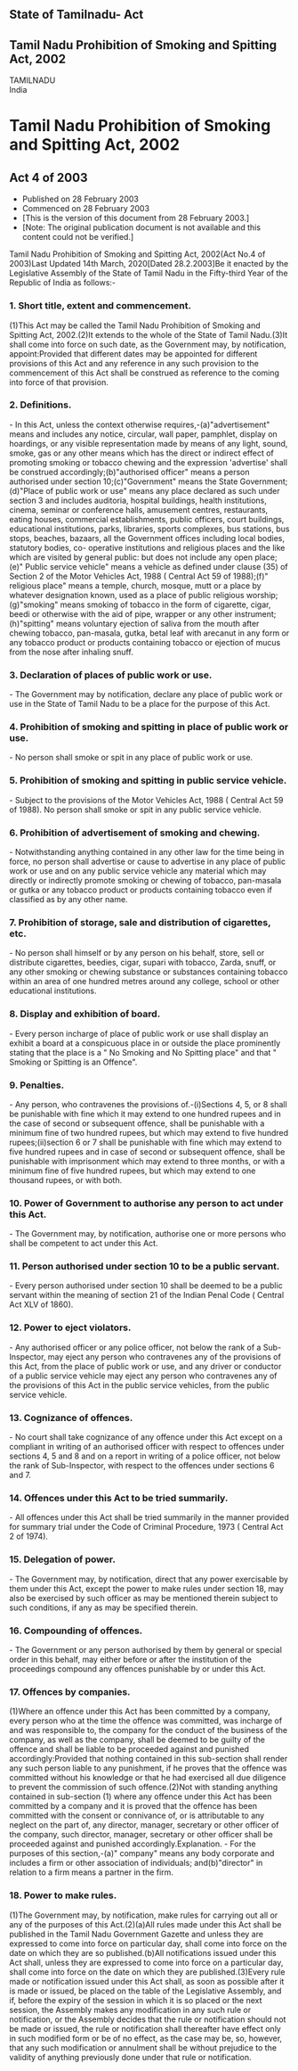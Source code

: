## State of Tamilnadu- Act

## Tamil Nadu Prohibition of Smoking and Spitting Act, 2002

TAMILNADU  
India

# Tamil Nadu Prohibition of Smoking and Spitting Act, 2002

## Act 4 of 2003

  * Published on 28 February 2003 
  * Commenced on 28 February 2003 
  * [This is the version of this document from 28 February 2003.] 
  * [Note: The original publication document is not available and this content could not be verified.] 

Tamil Nadu Prohibition of Smoking and Spitting Act, 2002(Act No.4 of 2003)Last
Updated 14th March, 2020[Dated 28.2.2003]Be it enacted by the Legislative
Assembly of the State of Tamil Nadu in the Fifty-third Year of the Republic of
India as follows:-

### 1. Short title, extent and commencement.

(1)This Act may be called the Tamil Nadu Prohibition of Smoking and Spitting
Act, 2002.(2)It extends to the whole of the State of Tamil Nadu.(3)It shall
come into force on such date, as the Government may, by notification,
appoint:Provided that different dates may be appointed for different
provisions of this Act and any reference in any such provision to the
commencement of this Act shall be construed as reference to the coming into
force of that provision.

### 2. Definitions.

\- In this Act, unless the context otherwise requires,-(a)"advertisement"
means and includes any notice, circular, wall paper, pamphlet, display on
hoardings, or any visible representation made by means of any light, sound,
smoke, gas or any other means which has the direct or indirect effect of
promoting smoking or tobacco chewing and the expression 'advertise' shall be
construed accordingly;(b)"authorised officer" means a person authorised under
section 10;(c)"Government" means the State Government;(d)"Place of public work
or use" means any place declared as such under section 3 and includes
auditoria, hospital buildings, health institutions, cinema, seminar or
conference halls, amusement centres, restaurants, eating houses, commercial
establishments, public officers, court buildings, educational institutions,
parks, libraries, sports complexes, bus stations, bus stops, beaches, bazaars,
all the Government offices including local bodies, statutory bodies, co-
operative institutions and religious places and the like which are visited by
general public: but does not include any open place;(e)" Public service
vehicle" means a vehicle as defined under clause (35) of Section 2 of the
Motor Vehicles Act, 1988 ( Central Act 59 of 1988);(f)" religious place" means
a temple, church, mosque, mutt or a place by whatever designation known, used
as a place of public religious worship;(g)"smoking" means smoking of tobacco
in the form of cigarette, cigar, beedi or otherwise with the aid of pipe,
wrapper or any other instrument;(h)"spitting" means voluntary ejection of
saliva from the mouth after chewing tobacco, pan-masala, gutka, betal leaf
with arecanut in any form or any tobacco product or products containing
tobacco or ejection of mucus from the nose after inhaling snuff.

### 3. Declaration of places of public work or use.

\- The Government may by notification, declare any place of public work or use
in the State of Tamil Nadu to be a place for the purpose of this Act.

### 4. Prohibition of smoking and spitting in place of public work or use.

\- No person shall smoke or spit in any place of public work or use.

### 5. Prohibition of smoking and spitting in public service vehicle.

\- Subject to the provisions of the Motor Vehicles Act, 1988 ( Central Act 59
of 1988). No person shall smoke or spit in any public service vehicle.

### 6. Prohibition of advertisement of smoking and chewing.

\- Notwithstanding anything contained in any other law for the time being in
force, no person shall advertise or cause to advertise in any place of public
work or use and on any public service vehicle any material which may directly
or indirectly promote smoking or chewing of tobacco, pan-masala or gutka or
any tobacco product or products containing tobacco even if classified as by
any other name.

### 7. Prohibition of storage, sale and distribution of cigarettes, etc.

\- No person shall himself or by any person on his behalf, store, sell or
distribute cigarettes, beedies, cigar, supari with tobacco, Zarda, snuff, or
any other smoking or chewing substance or substances containing tobacco within
an area of one hundred metres around any college, school or other educational
institutions.

### 8. Display and exhibition of board.

\- Every person incharge of place of public work or use shall display an
exhibit a board at a conspicuous place in or outside the place prominently
stating that the place is a " No Smoking and No Spitting place" and that "
Smoking or Spitting is an Offence".

### 9. Penalties.

\- Any person, who contravenes the provisions of.-(i)Sections 4, 5, or 8 shall
be punishable with fine which it may extend to one hundred rupees and in the
case of second or subsequent offence, shall be punishable with a minimum fine
of two hundred rupees, but which may extend to five hundred rupees;(ii)section
6 or 7 shall be punishable with fine which may extend to five hundred rupees
and in case of second or subsequent offence, shall be punishable with
imprisonment which may extend to three months, or with a minimum fine of five
hundred rupees, but which may extend to one thousand rupees, or with both.

### 10. Power of Government to authorise any person to act under this Act.

\- The Government may, by notification, authorise one or more persons who
shall be competent to act under this Act.

### 11. Person authorised under section 10 to be a public servant.

\- Every person authorised under section 10 shall be deemed to be a public
servant within the meaning of section 21 of the Indian Penal Code ( Central
Act XLV of 1860).

### 12. Power to eject violators.

\- Any authorised officer or any police officer, not below the rank of a Sub-
Inspector, may eject any person who contravenes any of the provisions of this
Act, from the place of public work or use, and any driver or conductor of a
public service vehicle may eject any person who contravenes any of the
provisions of this Act in the public service vehicles, from the public service
vehicle.

### 13. Cognizance of offences.

\- No court shall take cognizance of any offence under this Act except on a
compliant in writing of an authorised officer with respect to offences under
sections 4, 5 and 8 and on a report in writing of a police officer, not below
the rank of Sub-Inspector, with respect to the offences under sections 6 and
7.

### 14. Offences under this Act to be tried summarily.

\- All offences under this Act shall be tried summarily in the manner provided
for summary trial under the Code of Criminal Procedure, 1973 ( Central Act 2
of 1974).

### 15. Delegation of power.

\- The Government may, by notification, direct that any power exercisable by
them under this Act, except the power to make rules under section 18, may also
be exercised by such officer as may be mentioned therein subject to such
conditions, if any as may be specified therein.

### 16. Compounding of offences.

\- The Government or any person authorised by them by general or special order
in this behalf, may either before or after the institution of the proceedings
compound any offences punishable by or under this Act.

### 17. Offences by companies.

(1)Where an offence under this Act has been committed by a company, every
person who at the time the offence was committed, was incharge of and was
responsible to, the company for the conduct of the business of the company, as
well as the company, shall be deemed to be guilty of the offence and shall be
liable to be proceeded against and punished accordingly:Provided that nothing
contained in this sub-section shall render any such person liable to any
punishment, if he proves that the offence was committed without his knowledge
or that he had exercised all due diligence to prevent the commission of such
offence.(2)Not with standing anything contained in sub-section (1) where any
offence under this Act has been committed by a company and it is proved that
the offence has been committed with the consent or connivance of, or is
attributable to any neglect on the part of, any director, manager, secretary
or other officer of the company, such director, manager, secretary or other
officer shall be proceeded against and punished accordingly.Explanation. - For
the purposes of this section,-(a)" company" means any body corporate and
includes a firm or other association of individuals; and(b)"director" in
relation to a firm means a partner in the firm.

### 18. Power to make rules.

(1)The Government may, by notification, make rules for carrying out all or any
of the purposes of this Act.(2)(a)All rules made under this Act shall be
published in the Tamil Nadu Government Gazette and unless they are expressed
to come into force on particular day, shall come into force on the date on
which they are so published.(b)All notifications issued under this Act shall,
unless they are expressed to come into force on a particular day, shall come
into force on the date on which they are published.(3)Every rule made or
notification issued under this Act shall, as soon as possible after it is made
or issued, be placed on the table of the Legislative Assembly, and if, before
the expiry of the session in which it is so placed or the next session, the
Assembly makes any modification in any such rule or notification, or the
Assembly decides that the rule or notification should not be made or issued,
the rule or notification shall thereafter have effect only in such modified
form or be of no effect, as the case may be, so, however, that any such
modification or annulment shall be without prejudice to the validity of
anything previously done under that rule or notification.

